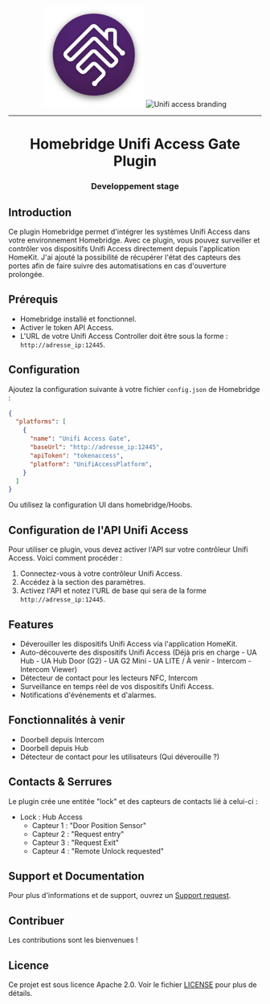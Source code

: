 <p align="center">
  <img src="https://raw.githubusercontent.com/homebridge/branding/master/logos/homebridge-color-round-stylized.png" alt="Homebridge" width="200"/>
  <img src="https://techspecs.ui.com/static/brand/UniFi/access.svg" alt="Unifi access branding" width="200"/>
</p>

---

<h1 align="center">Homebridge Unifi Access Gate Plugin</h1>
<h3 align="center">Developpement stage</h3>

## Introduction

Ce plugin Homebridge permet d'intégrer les systèmes Unifi Access dans votre environnement Homebridge. Avec ce plugin, vous pouvez surveiller et contrôler vos dispositifs Unifi Access directement depuis l'application HomeKit. 
J'ai ajouté la possibilité de récupérer l'état des capteurs des portes afin de faire suivre des automatisations en cas d'ouverture prolongée. 

## Prérequis

- Homebridge installé et fonctionnel.
- Activer le token API Access.
- L'URL de votre Unifi Access Controller doit être sous la forme : `http://adresse_ip:12445`.

## Configuration

Ajoutez la configuration suivante à votre fichier `config.json` de Homebridge :


```json
{
  "platforms": [
    {
      "name": "Unifi Access Gate",
      "baseUrl": "http://adresse_ip:12445",
      "apiToken": "tokenaccess",
      "platform": "UnifiAccessPlatform",
    }
  ]
}
```

Ou utilisez la configuration UI dans homebridge/Hoobs.

## Configuration de l'API Unifi Access

Pour utiliser ce plugin, vous devez activer l'API sur votre contrôleur Unifi Access. Voici comment procéder :

1. Connectez-vous à votre contrôleur Unifi Access.
2. Accédez à la section des paramètres.
3. Activez l'API et notez l'URL de base qui sera de la forme `http://adresse_ip:12445`.


## Features 

- Déverouiller les dispositifs Unifi Access via l'application HomeKit.
- Auto-découverte des dispositifs Unifi Access (Déjà pris en charge - UA Hub - UA Hub Door (G2) - UA G2 Mini - UA LITE  /  À venir - Intercom - Intercom Viewer)
- Détecteur de contact pour les lecteurs NFC, Intercom
- Surveillance en temps réel de vos dispositifs Unifi Access.
- Notifications d'événements et d'alarmes.

## Fonctionnalités à venir

 - Doorbell depuis Intercom
 - Doorbell depuis Hub
 - Détecteur de contact pour les utilisateurs (Qui déverouille ?)

## Contacts & Serrures

Le plugin crée une entitée "lock" et des capteurs de contacts lié à celui-ci : 
  - Lock : Hub Access
      - Capteur 1 : "Door Position Sensor"
      - Capteur 2 : "Request entry"
      - Capteur 3 : "Request Exit"
      - Capteur 4 : "Remote Unlock requested"
  
## Support et Documentation

Pour plus d'informations et de support, ouvrez un [Support request](https://github.com/CdriFry/homebridge-access-gate/issues/new/choose).

## Contribuer

Les contributions sont les bienvenues !

## Licence

Ce projet est sous licence Apache 2.0. Voir le fichier [LICENSE](LICENSE) pour plus de détails.
